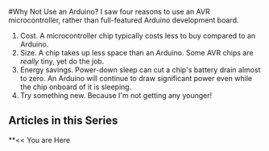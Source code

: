 #Why Not Use an Arduino?
I saw four reasons to use an AVR microcontroller, rather than full-featured Arduino development board.
1. Cost. A microcontroller chip typically costs less to buy compared to an Arduino.
2. Size. A chip takes up less space than an Arduino. Some AVR chips are *really* tiny, yet do the job.
3. Energy savings. Power-down sleep can cut a chip's battery drain almost to zero. An Arduino will continue to draw significant power even while the chip onboard of it is sleeping.
4. Try something new. Because I'm not getting any younger!

## Articles in this Series
 **<< You are Here 
